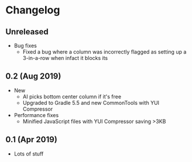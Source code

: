 # Changelog

## Unreleased

* Bug fixes
    * Fixed a bug where a column was incorrectly flagged as setting up a 3-in-a-row when infact it blocks its

## 0.2 (Aug 2019)
* New
    * AI picks bottom center column if it's free
    * Upgraded to Gradle 5.5 and new CommonTools with YUI Compressor
* Performance fixes
    * Minified JavaScript files with YUI Compressor saving >3KB

## 0.1 (Apr 2019)

* Lots of stuff